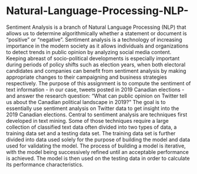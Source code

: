 # Natural-Language-Processing-NLP-
Sentiment Analysis is a branch of Natural Language Processing (NLP) that allows us to determine algorithmically whether a statement or document is “positive” or “negative”. Sentiment analysis is a technology of increasing importance in the modern society as it allows individuals and organizations to detect trends in public opinion by analyzing social media content. Keeping abreast of socio-political developments is especially important during periods of policy shifts such as election years, when both electoral candidates and companies can benefit from sentiment analysis by making appropriate changes to their campaigning and business strategies respectively. The purpose of this assignment is to compute the sentiment of text information - in our case, tweets posted in 2019 Canadian elections - and answer the research question: “What can public opinion on Twitter tell us about the Canadian political landscape in 2019?” The goal is to essentially use sentiment analysis on Twitter data to get insight into the 2019 Canadian elections. Central to sentiment analysis are techniques first developed in text mining. Some of those techniques require a large collection of classified text data often divided into two types of data, a training data set and a testing data set. The training data set is further divided into data used solely for the purpose of building the model and data used for validating the model. The process of building a model is iterative, with the model being successively refined until an acceptable performance is achieved. The model is then used on the testing data in order to calculate its performance characteristics.
